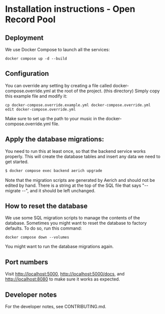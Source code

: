 # Installation instructions - Open Record Pool
## Deployment
We use Docker Compose to launch all the services:

```
docker compose up -d --build
```

## Configuration
You can override any setting by creating a file called docker-compose.override.yml at the root of the project.
(this directory)
Simply copy this example file and modify it:

```
cp docker-compose.override.example.yml docker-compose.override.yml
edit docker-compose.override.yml
```

Make sure to set up the path to your music in the docker-compose.override.yml file.

## Apply the database migrations:
You need to run this at least once, so that the backend service works properly.
This will create the database tables and insert any data we need to get started.

```sh
$ docker compose exec backend aerich upgrade
```

Note that the migration scripts are generated by Aerich and should not be edited by hand.
There is a string at the top of the SQL file that says "-- migrate --", and it should
be left unchanged.

## How to reset the database
We use some SQL migration scripts to manage the contents of the database.
Sometimes you might want to reset the database to factory defaults.
To do so, run this command:

```
docker compose down --volumes
```

You might want to run the database migrations again.

## Port numbers
Visit [http://localhost:5000](http://localhost:5000), [http://localhost:5000/docs](http://localhost:5000/docs), and [http://localhost:8080](http://localhost:8080) to make sure it works as expected.

## Developer notes
For the developer notes, see CONTRIBUTING.md.

